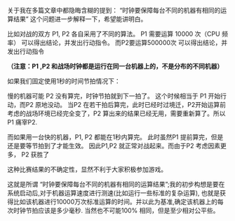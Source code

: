 关于我在多篇文章中都隐晦含糊的提到： “时钟要保障每台不同的机器有相同的运算结果”  这个问题进一步解释一下，希望能讲明白。

比如对战的双方 P1, P2  各自采用了不同的算法。  P1 需要运算 10000 次（CPU 频率） 可以得出结论，并发出行动指令。 而P2要运算500000次 可以得出结论，并发出行动指令

**（注意：P1 ,P2 和战场时钟都是运行在同一台机器上的，不是分布的不同机器）**

如果我们固定使用1秒的时间节拍情况下：

慢的机器可能 P2 没有算完，时钟节拍就到下一拍了。 这个时候相当于 P1 开始行动，而P2 原地没动。 当P2 在若干拍后算完，此时已经时过境迁，P2开始运算前考虑的战场环境已经完全变了，P2 算出来的结果已经无用，需要重新算了。所以 P1 痛宰P2.

而如果用一台快的机器，P1, P2 都能在1秒内算完。 此时虽然P1 提前算完，但是还是要等节拍到了才能生效。 因此P1,P2 就正常对战起来。而由于P2 考虑因素更多， P2 获胜了

这种比赛结果的不确定性，显然不利于大家积极参加游戏。

这就是所谓 “时钟要保障每台不同的机器有相同的运算结果”;我的初步构想是要在系统启动后,对于机器运算速度进行测速(比如运行一些标准的复杂运算),  也就是获得比如该机器进行10000万次标准运算的时间。并以此为基准,确定该机器上的每次时钟节拍应该是多少毫秒. 当然也不可能100% 相同，但是至少相对公平些。